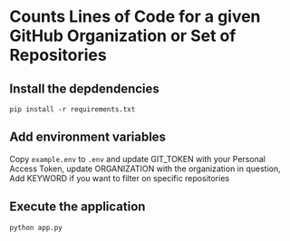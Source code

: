 # Counts Lines of Code for a given GitHub Organization or Set of Repositories

## Install the depdendencies

`pip install -r requirements.txt`

## Add environment variables

Copy `example.env` to `.env` and update GIT_TOKEN with your Personal Access Token, update ORGANIZATION with the organization in question, Add KEYWORD if you want to filter on specific repositories

## Execute the application

`python app.py`